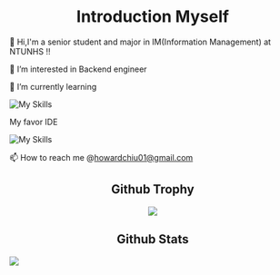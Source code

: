 <h1 align="center">Introduction Myself</h1>
<p align="center">
 
👋 Hi,I'm a senior student and major in IM(Information Management) at NTUNHS !!

   👀 I’m interested in Backend engineer
     
  
   🌱 I’m currently learning 
 
   ![My Skills](https://skillicons.dev/icons?i=linux,discord,spring,java,js,react,redis,mysql,docker,git,github,gitlab)
         
 My favor IDE 

 ![My Skills](https://skillicons.dev/icons?i=idea,vscode)

 📫 How to reach me  @howardchiu01@gmail.com
</p>



<h2 align="center">Github Trophy</h2>
<p align="center">
    <img src="https://github-profile-trophy.vercel.app/?username=Qiuhoward&theme=nord&no-frame=true&margin-w=15&margin-h=15" />
</p>

<h2 align="center">Github Stats</h2>
<p align="center">
    
</p>


![](https://raw.githubusercontent.com/Qiuhoward/Qiuhoward/output/github-contribution-grid-snake.svg)
